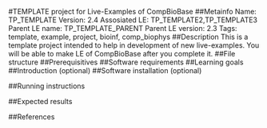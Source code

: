 #TEMPLATE project for Live-Examples of CompBioBase
##Metainfo
Name: TP_TEMPLATE
Version: 2.4
Assosiated LE: TP_TEMPLATE2,TP_TEMPLATE3
Parent LE name: TP_TEMPLATE_PARENT
Parent LE version: 2.3
Tags: template, example, project, bioinf, comp_biophys
##Description
This is a template project intended to help in development of new live-examples. You will be able to make LE of CompBioBase after you complete it.
##File structure
##Prerequisitives
##Software requirements
##Learning goals
##Introduction (optional)
##Software installation (optional)

##Running instructions

##Expected results


##References
